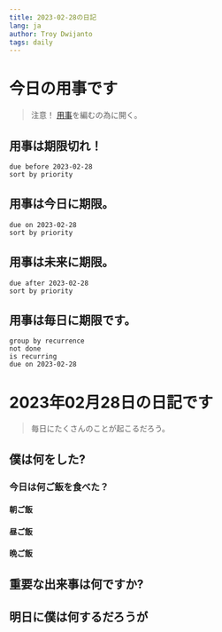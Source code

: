 ```yaml
---
title: 2023-02-28の日記
lang: ja
author: Troy Dwijanto
tags: daily
---
```

# 今日の用事です
> 注意！ [用事](用事.md)を編むの為に開く。
## 用事は期限切れ！
```tasks
due before 2023-02-28
sort by priority
```
## 用事は今日に期限。
```tasks
due on 2023-02-28
sort by priority
```
## 用事は未来に期限。
```tasks
due after 2023-02-28
sort by priority
```
## 用事は毎日に期限です。
```tasks
group by recurrence
not done
is recurring
due on 2023-02-28
```
# 2023年02月28日の日記です
> 毎日にたくさんのことが起こるだろう。

## 僕は何をした?

### 今日は何ご飯を食べた？
#### 朝ご飯
#### 昼ご飯
#### 晩ご飯

## 重要な出来事は何ですか?

## 明日に僕は何するだろうが